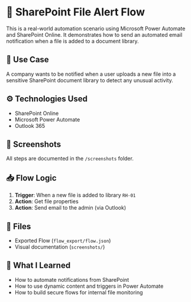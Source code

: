 # 🔔 SharePoint File Alert Flow

This is a real-world automation scenario using Microsoft Power Automate and SharePoint Online.
It demonstrates how to send an automated email notification when a file is added to a document library.

## 📌 Use Case
A company wants to be notified when a user uploads a new file into a sensitive SharePoint document library to detect any unusual activity.

## ⚙️ Technologies Used
- SharePoint Online
- Microsoft Power Automate
- Outlook 365

## 📸 Screenshots
All steps are documented in the `/screenshots` folder.

## 📥 Flow Logic
1. **Trigger**: When a new file is added to library `RH-01`
2. **Action**: Get file properties
3. **Action**: Send email to the admin (via Outlook)

## 📄 Files
- Exported Flow (`flow_export/flow.json`)
- Visual documentation (`screenshots/`)

## 🧠 What I Learned
- How to automate notifications from SharePoint
- How to use dynamic content and triggers in Power Automate
- How to build secure flows for internal file monitoring

